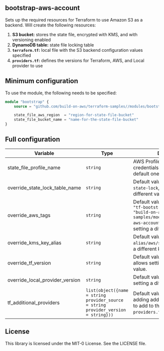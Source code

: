 ## bootstrap-aws-account

Sets up the required resources for Terraform to use Amazon S3 as a backend. Will create the following resources:

1. **S3 bucket:** stores the state file, encrypted with KMS, and with versioning enabled
2. **DynamoDB table:** state file locking table
3. **`terraform.tf`:** local file with the S3 backend configuration values specified
4. **`providers.tf`:** defines the versions for Terraform, AWS, and Local provider to use

## Minimum configuration

To use the module, the following needs to be specified:

```terraform
module "bootstrap" {
    source = "github.com/build-on-aws/terraform-samples//modules/bootstrap-aws-account"

    state_file_aws_region  = "region-for-state-file-bucket"
    state_file_bucket_name = "name-for-the-state-file-bucket"
}
```

## Full configuration

|Variable|Type|Details|
|-|-|-|
|state_file_profile_name|`string`|AWS Profile to use for credentials instead of the default one|
|override_state_lock_table_name|`string`|Default value is `terraform-state-lock`, allows setting a different value.|
|override_aws_tags|`string`|Default value is `{Name   = "tf-bootstrap", Module = "build-on-aws/terraform-samples/modules/bootstrap-aws-account",}`, allows setting a different tags.|
|override_kms_key_alias|`string`|Default value is `alias/aws/s3`, allows setting a different key alias to use.|
|override_tf_version|`string`|Default value is `1.9.7`, allows setting a different value.|
|override_local_provider_version|`string`|Default value is `null`, allows setting a different value.|
|tf_additional_providers|`list(object({name = string provider_source  = string provider_version = string}))`|Default value is `[]`, allows adding additional providers to add to the generated `providers.tf` file.|

## License

This library is licensed under the MIT-0 License. See the LICENSE file.
